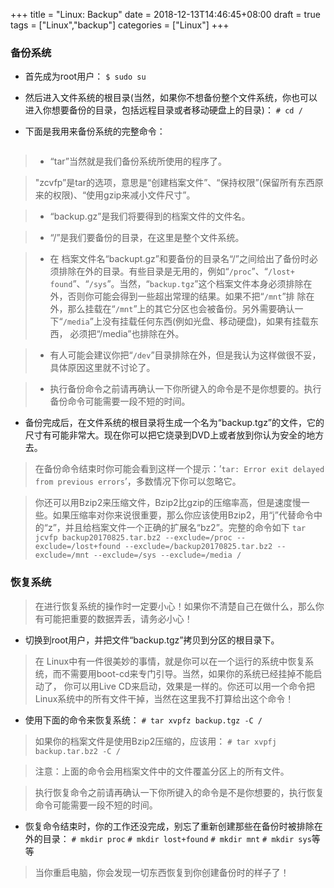 +++
title = "Linux: Backup"
date = 2018-12-13T14:46:45+08:00
draft = true
tags = ["Linux","backup"]
categories = ["Linux"]
+++

### 备份系统

+ 首先成为root用户：
`$ sudo su`

+ 然后进入文件系统的根目录(当然，如果你不想备份整个文件系统，你也可以进入你想要备份的目录，包括远程目录或者移动硬盘上的目录)：
`# cd /`

+ 下面是我用来备份系统的完整命令：
```tar zcvfp backup.tgz --exclude=/proc --exclude=/lost+found --exclude=/backup.tgz --exclude=/mnt --exclude=/sys --exclude=/media/ /
```

> + “tar”当然就是我们备份系统所使用的程序了。

> "zcvfp”是tar的选项，意思是“创建档案文件”、“保持权限”(保留所有东西原来的权限)、“使用gzip来减小文件尺寸”。

> + “backup.gz”是我们将要得到的档案文件的文件名。

> + “/”是我们要备份的目录，在这里是整个文件系统。

> + 在 档案文件名“backupt.gz”和要备份的目录名“/”之间给出了备份时必须排除在外的目录。有些目录是无用的，例如“`/proc`”、“`/lost+ found`”、“`/sys`”。当然，“`backup.tgz`”这个档案文件本身必须排除在外，否则你可能会得到一些超出常理的结果。如果不把“`/mnt`”排 除在外，那么挂载在“`/mnt`”上的其它分区也会被备份。另外需要确认一下“`/media`”上没有挂载任何东西(例如光盘、移动硬盘)，如果有挂载东西， 必须把“/media”也排除在外。

> + 有人可能会建议你把“`/dev`”目录排除在外，但是我认为这样做很不妥，具体原因这里就不讨论了。

> + 执行备份命令之前请再确认一下你所键入的命令是不是你想要的。执行备份命令可能需要一段不短的时间。

+ 备份完成后，在文件系统的根目录将生成一个名为“backup.tgz”的文件，它的尺寸有可能非常大。现在你可以把它烧录到DVD上或者放到你认为安全的地方去。

> 在备份命令结束时你可能会看到这样一个提示：’`tar: Error exit delayed from previous errors`’，多数情况下你可以忽略它。

>你还可以用Bzip2来压缩文件，Bzip2比gzip的压缩率高，但是速度慢一些。如果压缩率对你来说很重要，那么你应该使用Bzip2，用“j”代替命令中的“z”，并且给档案文件一个正确的扩展名“bz2”。完整的命令如下
`tar jcvfp backup20170825.tar.bz2 --exclude=/proc --exclude=/lost+found --exclude=/backup20170825.tar.bz2 --exclude=/mnt --exclude=/sys --exclude=/media /`
### 恢复系统

> 在进行恢复系统的操作时一定要小心！如果你不清楚自己在做什么，那么你有可能把重要的数据弄丢，请务必小心！

+ 切换到root用户，并把文件“backup.tgz”拷贝到分区的根目录下。

> 在 Linux中有一件很美妙的事情，就是你可以在一个运行的系统中恢复系统，而不需要用boot-cd来专门引导。当然，如果你的系统已经挂掉不能启动了， 你可以用Live CD来启动，效果是一样的。你还可以用一个命令把Linux系统中的所有文件干掉，当然在这里我不打算给出这个命令！

+ 使用下面的命令来恢复系统：
`# tar xvpfz backup.tgz -C /`

> 如果你的档案文件是使用Bzip2压缩的，应该用：
`# tar xvpfj backup.tar.bz2 -C /`

> 注意：上面的命令会用档案文件中的文件覆盖分区上的所有文件。

> 执行恢复命令之前请再确认一下你所键入的命令是不是你想要的，执行恢复命令可能需要一段不短的时间。

+ 恢复命令结束时，你的工作还没完成，别忘了重新创建那些在备份时被排除在外的目录：
`# mkdir proc`
`# mkdir lost+found`
`# mkdir mnt`
`# mkdir sys`等等

> 当你重启电脑，你会发现一切东西恢复到你创建备份时的样子了！

